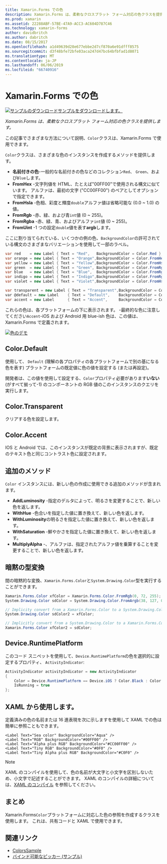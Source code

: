 ```yaml
---
title: Xamarin.Forms での色
description: Xamarin.Forms は、柔軟なクロスプラット フォーム対応の色クラスを提供します。 この記事では、色のクラス、およびその使用方法によって提供される機能について説明します。
ms.prod: xamarin
ms.assetid: 22288ABF-57BE-47A9-ACC3-AC604D787C46
ms.technology: xamarin-forms
author: davidbritch
ms.author: dabritch
ms.date: 08/15/2017
ms.openlocfilehash: a1d49639d28e677ebbe2d7cf870a6e91dfff8575
ms.sourcegitcommit: d3f48bfe72bfe03aca247d47bc64bfbfad1d8071
ms.translationtype: MT
ms.contentlocale: ja-JP
ms.lasthandoff: 06/06/2019
ms.locfileid: "66740916"
---
```

# <a name="colors-in-xamarinforms"></a>Xamarin.Forms での色

[![サンプルのダウンロード](~/media/shared/download.png)サンプルをダウンロードします。](https://developer.xamarin.com/samples/xamarin-forms/WorkingWithColors)

_Xamarin.Forms は、柔軟なクロスプラット フォーム対応の色クラスを提供します。_

この記事でさまざまな方法について説明、`Color`クラスは、Xamarin.Forms で使用できます。

`Color`クラスは、さまざまな色のインスタンスを作成するメソッドを提供します。

-  **名前付きの色**-一般的な名前付きの色などのコレクション`Red`、 `Green`、および`Blue`します。
-  **FromHex** -文字列値を HTML、たとえば"00FF00"で使用される構文に似ています。 アルファは、最初の文字 ("CC00FF00") のペアとしてオプションで指定できます。
-  **FromHsla** -色相、彩度と輝度`double`アルファ値は省略可能な (0.0 ~ 1.0) の値。
-  **FromRgb** -赤、緑、および青`int`値 (0 ~ 255)。
-  **FromRgba** -赤、緑、青、およびアルファ`int`値 (0 ~ 255)。
-  **FromUint** -1 つの設定`double`値を表す**argb**します。

ここに割り当てられている、いくつかの例の色、`BackgroundColor`の許可されている構文のさまざまなバリエーションを使用して一部のラベル。

```csharp
var red    = new Label { Text = "Red",   BackgroundColor = Color.Red };
var orange = new Label { Text = "Orange",BackgroundColor = Color.FromHex("FF6A00") };
var yellow = new Label { Text = "Yellow",BackgroundColor = Color.FromHsla(0.167, 1.0, 0.5, 1.0) };
var green  = new Label { Text = "Green", BackgroundColor = Color.FromRgb (38, 127, 0) };
var blue   = new Label { Text = "Blue",  BackgroundColor = Color.FromRgba(0, 38, 255, 255) };
var indigo = new Label { Text = "Indigo",BackgroundColor = Color.FromRgb (0, 72, 255) };
var violet = new Label { Text = "Violet",BackgroundColor = Color.FromHsla(0.82, 1, 0.25, 1) };

var transparent = new Label { Text = "Transparent",BackgroundColor = Color.Transparent };
var @default = new Label    { Text = "Default",    BackgroundColor = Color.Default };
var accent = new Label      { Text = "Accent",     BackgroundColor = Color.Accent };
```

これらの色は、各プラットフォームの下に表示されます。 -最終的な色に注意してください`Accent`-iOS および Android 用 blue-ish 色は、この値は、Xamarin.Forms で定義されます。

 [![色のデモ](colors-images/colors-sml.png "色デモ")](colors-images/colors.png#lightbox "色のデモ")

## <a name="colordefault"></a>Color.Default

使用して、 `Default` (理解の各プロパティの各プラットフォームで別の基になる色を表す) プラットフォームの既定値に色の値を設定する (または再設定)。

開発者は、この値を使用して設定する、`Color`プロパティ必要があります**いない**(がすべて揃って-1) のコンポーネントの RGB 値のこのインスタンスのクエリを実行します。

## <a name="colortransparent"></a>Color.Transparent

クリアする色を設定します。

## <a name="coloraccent"></a>Color.Accent

IOS と Android では、このインスタンスが既定の背景に表示されますが、既定のテキスト色と同じコントラスト色に設定されます。

## <a name="additional-methods"></a>追加のメソッド

`Color` インスタンスには、新しい色の作成に使用できる追加のメソッドが含まれます。

-  **AddLuminosity** -指定のデルタによって、明るさを変更することで、新しい色を返します。
-  **WithHue** -色合いを指定した値に置き換えて、新しい色を返します。
-  **WithLuminosity**の明るさを指定した値に置き換えて、新しい色を返します。
-  **WithSaturation** -鮮やかさを指定した値に置き換えて、新しい色を返します。
-  **MultiplyAlpha** -、アルファは、指定されたアルファ値を乗算することを変更することで、新しい色を返します。

## <a name="implicit-conversions"></a>暗黙の型変換

間の暗黙的な変換、`Xamarin.Forms.Color`と`System.Drawing.Color`型を実行することができます。

```csharp
Xamarin.Forms.Color xfColor = Xamarin.Forms.Color.FromRgb(0, 72, 255);
System.Drawing.Color sdColor = System.Drawing.Color.FromArgb(38, 127, 0);

// Implicity convert from a Xamarin.Forms.Color to a System.Drawing.Color
System.Drawing.Color sdColor2 = xfColor;

// Implicitly convert from a System.Drawing.Color to a Xamarin.Forms.Color
Xamarin.Forms.Color xfColor2 = sdColor;
```

## <a name="deviceruntimeplatform"></a>Device.RuntimePlatform

このコード スニペットを使用して、`Device.RuntimePlatform`の色を選択的に設定するプロパティ、 `ActivityIndicator`:

```csharp
ActivityIndicator activityIndicator = new ActivityIndicator
{
    Color = Device.RuntimePlatform == Device.iOS ? Color.Black : Color.Default,
    IsRunning = true
};
```

## <a name="using-from-xaml"></a>XAML から使用します。

定義済みの色の名前または 16 進表現を次に示しますを使用して XAML での色は簡単に参照こともできます。

```xaml
<Label Text="Sea color" BackgroundColor="Aqua" />
<Label Text="RGB" BackgroundColor="#00FF00" />
<Label Text="Alpha plus RGB" BackgroundColor="#CC00FF00" />
<Label Text="Tiny RGB" BackgroundColor="#0F0" />
<Label Text="Tiny Alpha plus RGB" BackgroundColor="#C0F0" />
```

> [!NOTE]
> XAML のコンパイルを使用して、色の名前が大文字と小文字を区別しないため、小文字で記述することができます。 XAML のコンパイルの詳細については、[XAML のコンパイル](~/xamarin-forms/xaml/xamlc.md) を参照してください。

## <a name="summary"></a>まとめ

Xamarin.Forms`Color`プラットフォームに対応した色の参照を作成するクラスを使用します。 これは、共有コードと XAML で使用できます。


## <a name="related-links"></a>関連リンク

- [ColorsSample](https://developer.xamarin.com/samples/xamarin-forms/WorkingWithColors)
- [バインド可能なピッカー (サンプル)](https://developer.xamarin.com/samples/xamarin-forms/UserInterface/BindablePicker/)
